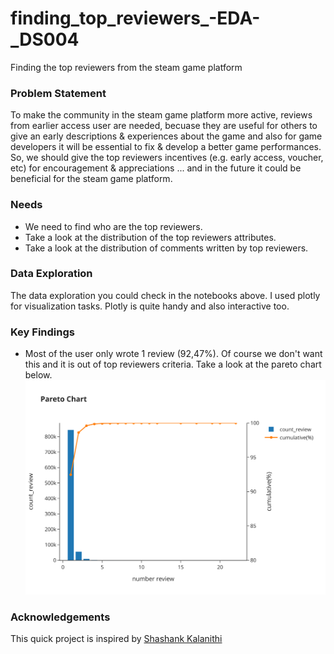 # finding_top_reviewers_-EDA-_DS004
Finding the top reviewers from the steam game platform

### Problem Statement
To make the community in the steam game platform more active, reviews from earlier access user are needed, becuase they are useful for others to give an early descriptions & experiences about the game and also for game developers it will be essential to fix & develop a better game performances. So, we should give the top reviewers incentives (e.g. early access, voucher, etc) for encouragement & appreciations ... and in the future it could be beneficial for the steam game platform.

### Needs
- We need to find who are the top reviewers.
- Take a look at the distribution of the top reviewers attributes.
- Take a look at the distribution of comments written by top reviewers.

### Data Exploration
The data exploration you could check in the notebooks above. I used plotly for visualization tasks. Plotly is quite handy and also interactive too.

### Key Findings
- Most of the user only wrote 1 review (92,47%). Of course we don't want this and it is out of top reviewers criteria. Take a look at the pareto chart below.
![pareto chart](./assets/review_pareto.svg)

### Acknowledgements
This quick project is inspired by [Shashank Kalanithi](https://www.youtube.com/c/ShashankKalanithiData)
